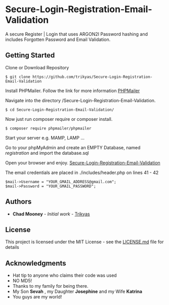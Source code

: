 # Secure-Login-Registration-Email-Validation

A secure Register | Login that uses ARGON2I Password hashing and includes Forgotten Password and Email Validation. 

## Getting Started

Clone or Download Repository
```
$ git clone https://github.com/trikyas/Secure-Login-Registration-Email-Validation
```
Install PHPMailer. Follow the link for more information
[PHPMailer](https://github.com/PHPMailer/PHPMailer)

Navigate into the directory /Secure-Login-Registration-Email-Validation.
```
$ cd Secure-Login-Registration-Email-Validation/
```
Now just run composer require or composer install.
```
$ composer require phpmailer/phpmailer
```
Start your server e.g. MAMP, LAMP ...

Go to your phpMyAdmin and create an EMPTY Database, named *registration* and import the database.sql

Open your browser and enjoy.
[Secure-Login-Registration-Email-Validation](http://127.0.0.1:8888/registration/sign_up.php)

The email credentials are placed in ./includes/header.php on lines 41 - 42

```
$mail->Username = "YOUR_GMAIL_ADDRESS@gmail.com";
$mail->Password = "YOUR_GMAIL_PASSWORD";
```


## Authors

* **Chad Mooney** - *Initial work* - [Trikyas](https://github.com/trikyas)

## License

This project is licensed under the MIT License - see the [LICENSE.md](LICENSE.md) file for details

## Acknowledgments

* Hat tip to anyone who claims their code was used
* NO MD5! 
* Thanks to my family for being there.
* My Son **Sevah** , my Daughter **Josephine** and my Wife **Katrina**
* You guys are my world!
